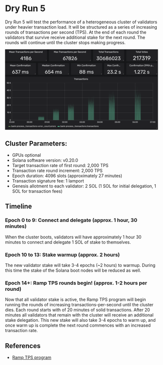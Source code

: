 # Dry Run 5

Dry Run 5 will test the performance of a heterogeneous cluster of validators under heavier transaction load. It will be structured as a series of increasing rounds of transactions per second \(TPS\). At the end of each round the validators that survive receive additional stake for the next round. The rounds will continue until the cluster stops making progress.

![Ramp TPS rounds visualized](../.gitbook/assets/image%20%282%29.png)

## Cluster Parameters:

* GPUs optional
* Solana software version: v0.20.0
* Target transaction rate of first round: 2,000 TPS
* Transaction rate round increment: 2,000 TPS
* Epoch duration: 4096 slots \(approximately 27 minutes\)
* Transaction signature fee: 1 lamport
* Genesis allotment to each validator: 2 SOL \(1 SOL for initial delegation, 1 SOL for transaction fees\)

## Timeline

### Epoch 0 to 9: Connect and delegate  \(approx. 1 hour, 30 minutes\)

When the cluster boots, validators will have approximately 1 hour 30 minutes to connect and delegate 1 SOL of stake to themselves.

### Epoch 10 to 13: Stake warmup \(approx. 2 hours\)

The new validator stake will take 3-4 epochs \(~2 hours\) to warmup. During this time the stake of the Solana boot nodes will be reduced as well.

### Epoch 14+: Ramp TPS rounds begin! \(approx. 1-2 hours per round\)

Now that all validator stake is active, the Ramp TPS program will begin running the rounds of increasing transactions-per-second until the cluster dies. Each round starts with of 20 minutes of solid transactions. After 20 minutes all validators that remain with the cluster will receive an additional stake delegation. This new stake will also take 3-4 epochs to warm up, and once warm up is complete the next round commences with an increased transaction rate.

## References

* [Ramp TPS program](https://github.com/solana-labs/tour-de-sol/tree/master/ramp-tps)
